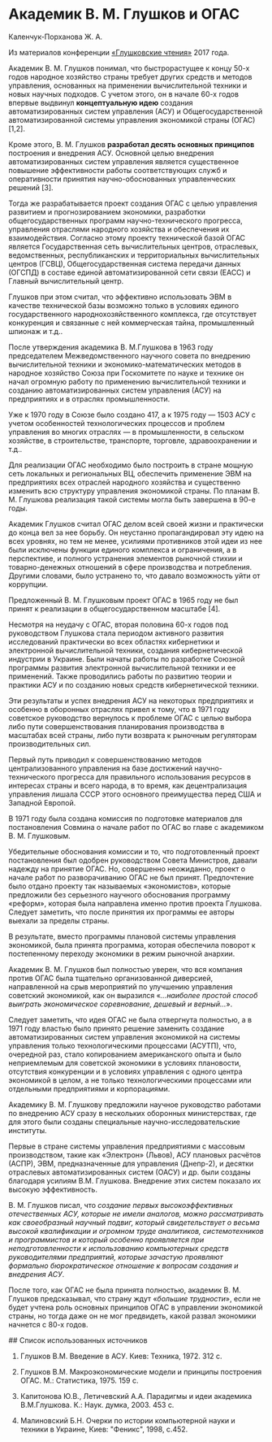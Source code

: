 # Академик В. М. Глушков и ОГАС

Каленчук-Порханова Ж. А.

Из материалов конференции [«Глушковские чтения»](index.md) 2017 года.

Академик В. М. Глушков понимал, что быстрорастущее к концу 50-х годов народное хозяйство страны требует других средств и методов управления, основанных на применении вычислительной техники и новых научных подходов. С учетом этого, он в начале 60-х годов впервые выдвинул **концептуальную идею** создания автоматизированных систем управления (АСУ) и Общегосударственной автоматизированной системы управления экономикой страны (ОГАС) [1,2].

Кроме этого, В. М. Глушков **разработал десять основных принципов** построения и внедрения АСУ. Основной целью внедрения автоматизированных систем управления является существенное повышение эффективности работы соответствующих служб и оперативности принятия научно-обоснованных управленческих решений [3].

Тогда же разрабатывается проект создания ОГАС с целью управления развитием и прогнозированием экономики, разработки общегосударственных программ научно-технического прогресса, управления отраслями народного хозяйства и обеспечения их взаимодействия. Согласно этому проекту технической базой ОГАС является Государственная сеть вычислительных центров, отраслевых, ведомственных, республиканских и территориальных вычислительных центров (ГСВЦ), Общегосударственная система передачи данных (ОГСПД) в составе единой автоматизированной сети связи (ЕАСС) и Главный вычислительный центр.

Глушков при этом считал, что эффективно использовать ЭВМ в качестве технической базы возможно только в условиях единого государственного народнохозяйственного комплекса, где отсутствует конкуренция и связанные с ней коммерческая тайна, промышленный шпионаж и т.д..

После утверждения академика В. М.Глушкова в 1963 году председателем Межведомственного научного совета по внедрению вычислительной техники и экономико-математических методов в народное хозяйство Союза при Госкомитете по науке и технике он начал огромную работу по применению вычислительной техники и созданию автоматизированных систем управления (АСУ) на предприятиях и в отраслях промышленности.

Уже к 1970 году в Союзе было создано 417, а к 1975 году — 1503 АСУ с учетом особенностей технологических процессов и проблем управления во многих отраслях — в промышленности, в сельском хозяйстве, в строительстве, транспорте, торговле, здравоохранении и т.д..

Для реализации ОГАС необходимо было построить в стране мощную сеть локальных и региональных ВЦ, обеспечить применение ЭВМ на предприятиях всех отраслей народного хозяйства и существенно изменить всю структуру управления экономикой страны. По планам В. М. Глушкова реализация такой системы могла быть завершена в 90-е годы.

Академик Глушков считал ОГАС делом всей своей жизни и практически до конца вел за нее борьбу. Он неустанно пропагандировал эту идею на всех уровнях, но тем не менее, усилиями противников этой идеи из нее были исключены функции единого комплекса и ограничения, а в перспективе, и полного устранения элементов рыночной стихии и товарно-денежных отношений в сфере производства и потребления. Другими словами, было устранено то, что давало возможность уйти от коррупции.

Предложенный В. М. Глушковым проект ОГАС в 1965 году не был принят к реализации в общегосударственном масштабе [4].

Несмотря на неудачу с ОГАС, вторая половина 60-х годов под руководством Глушкова стала периодом активного развития исследований практически во всех областях кибернетики и электронной вычислительной техники, создания кибернетической индустрии в Украине. Были начаты работы по разработке Союзной программы развития электронной вычислительной техники и ее применений. Также проводились работы по развитию теории и практики АСУ и по созданию новых средств кибернетической техники.

Эти результаты и успех внедрения АСУ на некоторых предприятиях и особенно в оборонных отраслях привел к тому, что в 1971 году советское руководство вернулось к проблеме ОГАС с целью выбора либо пути совершенствования планирования производства в масштабах всей страны, либо пути возврата к рыночным регуляторам производительных сил.

Первый путь приводил к совершенствованию методов централизованного управления на базе достижений научно-технического прогресса для правильного использования ресурсов в интересах страны и всего народа, в то время, как децентрализация управления лишала СССР этого основного преимущества перед США и Западной Европой.

В 1971 году была создана комиссия по подготовке материалов для постановления Совмина о начале работ по ОГАС во главе с академиком В. М. Глушковым.

Убедительные обоснования комиссии и то, что подготовленный проект постановления был одобрен руководством Совета Министров, давали надежду на принятие ОГАС. Но, совершенно неожиданно, проект о начале работ по разворачиванию ОГАС не был принят. Предпочтение было отдано проекту так называемых «экономистов», которые предложили без серьезного научного обоснования программу «реформ», которая была направлена именно против проекта Глушкова. Следует заметить, что после принятия их программы ее авторы выехали за пределы страны.

В результате, вместо программы плановой системы управления экономикой, была принята программа, которая обеспечила поворот к постепенному переходу экономики в режим рыночной анархии.

Академик В. М. Глушков был полностью уверен, что вся компания против ОГАС была тщательно организованной диверсией, направленной на срыв мероприятий по улучшению управления советский экономикой, как он выразился «*...наиболее простой способ выиграть экономическое соревнование, дешевый и верный...*».

Следует заметить, что идея ОГАС не была отвергнута полностью, а в 1971 году властью было принято решение заменить создание автоматизированных систем управления экономикой на системы управления только технологическими процессами (АСУТП), что, очередной раз, стало копированием американского опыта и было неприемлемым для советской экономики в условиях плановости, отсутствия конкуренции и в условиях управления с одного центра экономикой в целом, а не только технологическими процессами или отдельными предприятиями и корпорациями.

Академику В. М. Глушкову предложили научное руководство работами по внедрению АСУ сразу в нескольких оборонных министерствах, где для этого были созданы специальные научно-исследовательские институты.

Первые в стране системы управления предприятиями с массовым производством, такие как «Электрон» (Львов), АСУ плановых расчётов (АСПР), ЭВМ, предназначенные для управления (Днепр-2), и десятки отраслевых автоматизированных систем (ОАСУ) и др. были созданы благодаря усилиям В.М. Глушкова. Внедрение этих систем показало их высокую эффективность.

В. М. Глушков писал, что *создание первых высокоэффективных отечественных АСУ, которые не имели аналогов, можно рассматривать как своеобразный научный подвиг, который свидетельствует о весьма высокой квалификации и огромном труде аналитиков, системотехников и программистов и который особенно проявляется при неподготовленности к использованию компьютерных средств руководителями предприятий, которые зачастую проявляют формально бюрократическое отношение к вопросам создания и внедрения АСУ*.

После того, как ОГАС не была принята полностью, академик В. М. Глушков предсказывал, что страну ждут «*большие трудности*», если не будет учтена роль основных принципов ОГАС в управлении экономикой страны, но тогда даже он не мог предвидеть, какой развал экономики начнется с 80-х годов.

## Список использованных источников

1. Глушков В.М. Введение в АСУ. Киев: Техника, 1972. 312 с.

2. Глушков В.М. Макроэкономические модели и принципы построения ОГАС. М.: Статистика, 1975. 159 с.

3. Капитонова Ю.В., Летичевский А.А. Парадигмы и идеи академика В.М.Глушкова. К.: Наук. думка, 2003. 453 с.

4. Малиновский Б.Н. Очерки по истории компьютерной науки и техники в Украине, Киев: "Феникс", 1998, с.452.